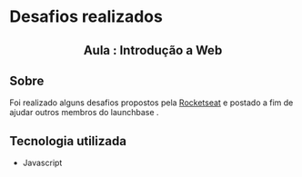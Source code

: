 # Desafios realizados 
 <h2 align = "Center" >
 Aula : Introdução a Web
</h2>

## Sobre 

Foi realizado alguns desafios propostos pela [Rocketseat](https://rocketseat.com.br/) e postado  a fim de ajudar outros membros do launchbase .

## Tecnologia utilizada

- Javascript




